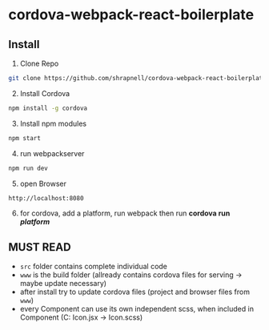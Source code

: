 # cordova-webpack-react-boilerplate
## Install
1. Clone Repo
```sh
git clone https://github.com/shrapnell/cordova-webpack-react-boilerplate.git
```
2. Install Cordova
```sh
npm install -g cordova
```
3. Install npm modules
```sh
npm start
```
4. run webpackserver
```sh
npm run dev
```
5. open Browser
```sh
http://localhost:8080
```

6. for cordova, add a platform, run webpack then run __cordova run *platform*__

## MUST READ
- ```src``` folder contains complete individual code
- ```www``` is the build folder (allready contains cordova files for serving -> maybe update necessary)
- after install try to update cordova files (project and browser files from ```www```)
- every Component can use its own independent scss, when included in Component (C: Icon.jsx -> Icon.scss)
 
